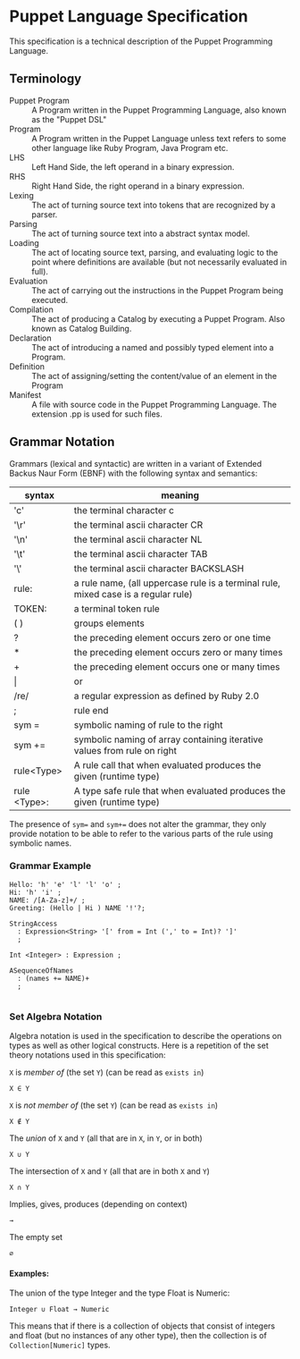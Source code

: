 Puppet Language Specification
===
This specification is a technical description of the Puppet Programming Language.

Terminology
---
<dl>
  <dt>Puppet Program</dt>
  <dd>A Program written in the Puppet Programming Language, also known as the "Puppet DSL"</dd>

  <dt>Program</dt>
  <dd>A Program written in the Puppet Language unless text refers to some other language
      like Ruby Program, Java Program etc.
  </dd>
  
  <dt>LHS</dt>
  <dd>Left Hand Side, the left operand in a binary expression.</dd>
  
  <dt>RHS</dt>
  <dd>Right Hand Side, the right operand in a binary expression.</dd>
  
  <dt>Lexing</dt>
  <dd>The act of turning source text into tokens that are recognized by a parser.</dd>

  <dt>Parsing</dt>
  <dd>The act of turning source text into a abstract syntax model.</dd>
  
  <dt>Loading</dt>
  <dd>The act of locating source text, parsing, and evaluating logic to the point where
      definitions are available (but not necessarily evaluated in full).
  </dd>
  
  <dt>Evaluation</dt>
  <dd>The act of carrying out the instructions in the Puppet Program being executed.</dd>
  
  <dt>Compilation</dt>
  <dd>The act of producing a Catalog by executing a Puppet Program.
      Also known as Catalog Building.
  </dd>

  <dt>Declaration</dt>
  <dd>The act of introducing a named and possibly typed element into a Program.</dd>

  <dt>Definition</dt>
  <dd>The act of assigning/setting the content/value of an element in the Program</dd>
  
  <dt>Manifest</dt>
  <dd>A file with source code in the Puppet Programming Language.
      The extension .pp is used for such files.
  </dd>
<dl>

Grammar Notation
---
Grammars (lexical and syntactic) are written in a variant of Extended Backus Naur Form (EBNF) with the following syntax and semantics:

| syntax | meaning
|------  | -------
| 'c'    | the terminal character c
| '\r'   | the terminal ascii character CR
| '\n'   | the terminal ascii character NL
| '\t'   | the terminal ascii character TAB
| '\\'   | the terminal ascii character BACKSLASH
| rule:  | a rule name, (all uppercase rule is a terminal rule, mixed case is a regular rule)
| TOKEN: | a terminal token rule
| ( )    | groups elements
| ?      | the preceding element occurs zero or one time
| *      | the preceding element occurs zero or many times
| +      | the preceding element occurs one or many times
| &#124; | or
| /re/   | a regular expression as defined by Ruby 2.0
| ;      | rule end
| sym =  | symbolic naming of rule to the right
| sym += | symbolic naming of array containing iterative values from rule on right
| rule&lt;Type&gt; | A rule call that when evaluated produces the given (runtime type)
| rule &lt;Type&gt;: | A type safe rule that when evaluated produces the given (runtime type)

The presence of `sym=` and `sym+=` does not alter the grammar, they only provide notation to
be able to refer to the various parts of the rule using symbolic names.

### Grammar Example
```
Hello: 'h' 'e' 'l' 'l' 'o' ;
Hi: 'h' 'i' ;
NAME: /[A-Za-z]+/ ;
Greeting: (Hello | Hi ) NAME '!'?;

StringAccess
  : Expression<String> '[' from = Int (',' to = Int)? ']'
  ;

Int <Integer> : Expression ;
  
ASequenceOfNames
  : (names += NAME)+
  ;
  
```
### Set Algebra Notation

Algebra notation is used in the specification to describe the operations on
types as well as other logical constructs. Here is a repetition of the set theory notations
used in this specification:

`X` is *member of* (the set `Y`) (can be read as `exists in`)

    X ∈ Y

`X` is *not member of* (the set `Y`) (can be read as `exists in`)

    X ∉ Y

The *union* of `X` and `Y` (all that are in `X`, in `Y`, or in both)

    X ∪ Y
    
The intersection of `X` and `Y` (all that are in both `X` and `Y`)

    X ∩ Y
    
Implies, gives, produces (depending on context)

    →
    
The empty set

    ∅

    
#### Examples:

The union of the type Integer and the type Float is Numeric:

    Integer ∪ Float → Numeric

This means that if there is a collection of objects that consist of integers and float
(but no instances of any other type), then the collection is of
`Collection[Numeric]` types.
